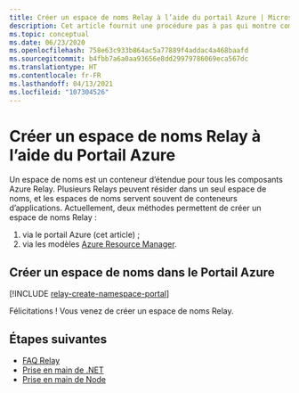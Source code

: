 ```yaml
---
title: Créer un espace de noms Relay à l’aide du portail Azure | Microsoft Docs
description: Cet article fournit une procédure pas à pas qui montre comment créer un espace de noms Relay à l’aide du portail Azure.
ms.topic: conceptual
ms.date: 06/23/2020
ms.openlocfilehash: 758e63c933b864ac5a77889f4addac4a468baafd
ms.sourcegitcommit: b4fbb7a6a0aa93656e8dd29979786069eca567dc
ms.translationtype: HT
ms.contentlocale: fr-FR
ms.lasthandoff: 04/13/2021
ms.locfileid: "107304526"
---
```

# <a name="create-a-relay-namespace-using-the-azure-portal"></a>Créer un espace de noms Relay à l’aide du Portail Azure

Un espace de noms est un conteneur d’étendue pour tous les composants Azure Relay. Plusieurs Relays peuvent résider dans un seul espace de noms, et les espaces de noms servent souvent de conteneurs d’applications. Actuellement, deux méthodes permettent de créer un espace de noms Relay :

1. via le portail Azure (cet article) ;
2. via les modèles [Azure Resource Manager](../azure-resource-manager/management/overview.md).

## <a name="create-a-namespace-in-the-azure-portal"></a>Créer un espace de noms dans le Portail Azure

[!INCLUDE [relay-create-namespace-portal](../../includes/relay-create-namespace-portal.md)]

Félicitations ! Vous venez de créer un espace de noms Relay.

## <a name="next-steps"></a>Étapes suivantes

* [FAQ Relay](relay-faq.yml)
* [Prise en main de .NET](relay-hybrid-connections-dotnet-get-started.md)
* [Prise en main de Node](relay-hybrid-connections-node-get-started.md)

